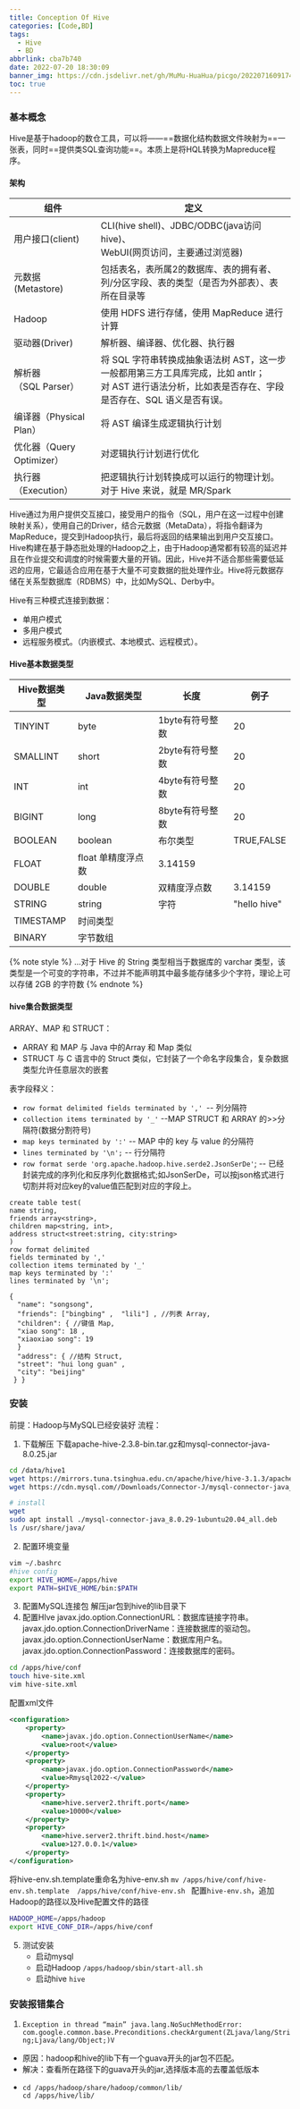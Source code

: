```yaml
---
title: Conception Of Hive
categories: [Code,BD]
tags:
  - Hive
  - BD
abbrlink: cba7b740
date: 2022-07-20 18:30:09
banner_img: https://cdn.jsdelivr.net/gh/MuMu-HuaHua/picgo/202207160917401.jpg
toc: true
---
```

<!--more-->
### 基本概念
Hive是基于hadoop的数仓工具，可以将——==数据化结构数据文件映射为==一张表，同时==提供类SQL查询功能==。本质上是将HQL转换为Mapreduce程序。

#### 架构
| 组件                      | 定义                                              |
| ------------------------- | ------------------------------------------------- |
| 用户接口(client)          | CLI(hive shell)、JDBC/ODBC(java访问hive)、 <br>WebUI(网页访问，主要通过浏览器)    |
| 元数据<br>(Metastore)     | 包括表名，表所属2的数据库、表的拥有者、列/分区字段、表的类型（是否为外部表）、表所在目录等<br>                                                           |
| Hadoop                    | 使用 HDFS 进行存储，使用 MapReduce 进行计算 |
| 驱动器(Driver)            | 解析器、编译器、优化器、执行器|
| 解析器<br>（SQL Parser）  | 将 SQL 字符串转换成抽象语法树 AST，这一步一般都用第三方工具库完成，比如 antlr；<br>对 AST 进行语法分析，比如表是否存在、字段是否存在、SQL 语义是否有误。 |
| 编译器（Physical Plan）   | 将 AST 编译生成逻辑执行计划|
| 优化器（Query Optimizer） | 对逻辑执行计划进行优化|
| 执行器（Execution）   | 把逻辑执行计划转换成可以运行的物理计划。对于 Hive 来说，就是 MR/Spark|

Hive通过为用户提供交互接口，接受用户的指令（SQL，用户在这一过程中创建映射关系），使用自己的Driver，结合元数据（MetaData），将指令翻译为MapReduce，提交到Hadoop执行，最后将返回的结果输出到用户交互接口。Hive构建在基于静态批处理的Hadoop之上，由于Hadoop通常都有较高的延迟并且在作业提交和调度的时候需要大量的开销。因此，Hive并不适合那些需要低延迟的应用，它最适合应用在基于大量不可变数据的批处理作业。Hive将元数据存储在关系型数据库（RDBMS）中，比如MySQL、Derby中。

Hive有三种模式连接到数据：
- 单用户模式
- 多用户模式
- 远程服务模式。（内嵌模式、本地模式、远程模式）。

#### Hive基本数据类型
| Hive数据类型 | Java数据类型       | 长度            | 例子         |
| ------------ | ------------------ | --------------- | ------------ |
| TINYINT      | byte               | 1byte有符号整数 | 20           |
| SMALLINT     | short              | 2byte有符号整数 | 20           |
| INT          | int                | 4byte有符号整数 | 20           |
| BIGINT       | long               | 8byte有符号整数 | 20           |
| BOOLEAN      | boolean            | 布尔类型        | TRUE,FALSE   |
| FLOAT        | float	单精度浮点数 | 3.14159         |
| DOUBLE       | double             | 双精度浮点数    | 3.14159      |
| STRING       | string             | 字符            | "hello hive" |
| TIMESTAMP    | 时间类型           |                 |              |
| BINARY       | 字节数组           |                 |

{% note style %}
...对于 Hive 的 String 类型相当于数据库的 varchar 类型，该类型是一个可变的字符串，不过并不能声明其中最多能存储多少个字符，理论上可以存储 2GB 的字符数
{% endnote %}

#### hive集合数据类型
ARRAY、MAP 和 STRUCT：
- ARRAY 和 MAP 与 Java 中的Array 和 Map 类似
- STRUCT 与 C 语言中的 Struct 类似，它封装了一个命名字段集合，复杂数据类型允许任意层次的嵌套

表字段释义：
- `row format delimited fields terminated by ',' `-- 列分隔符
- `collection items terminated by '_'` --MAP STRUCT 和 ARRAY 的>>分隔符(数据分割符号)
- `map keys terminated by ':'` -- MAP 中的 key 与 value 的分隔符
- `lines terminated by '\n';` -- 行分隔符
- `row format serde 'org.apache.hadoop.hive.serde2.JsonSerDe'`; -- 已经封装完成的序列化和反序列化数据格式;如JsonSerDe，可以按json格式进行切割并将对应key的value值匹配到对应的字段上。


``` raw
create table test(
name string,
friends array<string>,
children map<string, int>,
address struct<street:string, city:string>
)
row format delimited 
fields terminated by ','
collection items terminated by '_'
map keys terminated by ':'
lines terminated by '\n';

{
  "name": "songsong",
  "friends": ["bingbing" ,  "lili"] , //列表 Array, 
  "children": { //键值 Map,
  "xiao song": 18 ,
  "xiaoxiao song": 19
  }
  "address": { //结构 Struct,
  "street": "hui long guan" ,
  "city": "beijing" 
 } }
```
### 安装
前提：Hadoop与MySQL已经安装好
流程：
1. 下载解压
   下载apache-hive-2.3.8-bin.tar.gz和mysql-connector-java-8.0.25.jar
  ```  sh
  cd /data/hive1
  wget https://mirrors.tuna.tsinghua.edu.cn/apache/hive/hive-3.1.3/apache-hive-3.1.3-bin.tar.gz
  wget https://cdn.mysql.com//Downloads/Connector-J/mysql-connector-java_8.0.29-1ubuntu20.04_all.deb

  # install
  wget 
  sudo apt install ./mysql-connector-java_8.0.29-1ubuntu20.04_all.deb 
  ls /usr/share/java/ 
  ```
2. 配置环境变量
  ``` sh
  vim ~/.bashrc
  #hive config  
  export HIVE_HOME=/apps/hive  
  export PATH=$HIVE_HOME/bin:$PATH
  ```
3. 配置MySQL连接包
  解压jar包到hive的lib目录下
4. 配置HIve
  javax.jdo.option.ConnectionURL：数据库链接字符串。
  javax.jdo.option.ConnectionDriverName：连接数据库的驱动包。
  javax.jdo.option.ConnectionUserName：数据库用户名。
  javax.jdo.option.ConnectionPassword：连接数据库的密码。
  ``` sh
  cd /apps/hive/conf  
  touch hive-site.xml
  vim hive-site.xml
  ```
  配置xml文件
   ``` xml
   <configuration>
       <property>
           <name>javax.jdo.option.ConnectionUserName</name>         
           <value>root</value>
       </property>
       <property>
           <name>javax.jdo.option.ConnectionPassword</name>
           <value>Rmysql2022-</value>
       </property>
       <property>
           <name>hive.server2.thrift.port</name>
           <value>10000</value>
       </property>
       <property>
           <name>hive.server2.thrift.bind.host</name>
           <value>127.0.0.1</value>
       </property>
   </configuration>
   ```
  将hive-env.sh.template重命名为hive-env.sh
  `mv /apps/hive/conf/hive-env.sh.template  /apps/hive/conf/hive-env.sh `
  配置`hive-env.sh`，追加Hadoop的路径以及Hive配置文件的路径
  ``` sh
  HADOOP_HOME=/apps/hadoop 
  export HIVE_CONF_DIR=/apps/hive/conf
  ```
5. 测试安装
   - 启动mysql
   - 启动Hadoop   `/apps/hadoop/sbin/start-all.sh  `
   - 启动hive     `hive `

### 安装报错集合
1. `Exception in thread “main” java.lang.NoSuchMethodError: com.google.common.base.Preconditions.checkArgument(ZLjava/lang/String;Ljava/lang/Object;)V`
  - 原因：hadoop和hive的lib下有一个guava开头的jar包不匹配。
  - 解决：查看所在路径下的guava开头的jar,选择版本高的去覆盖低版本
  - ```
    cd /apps/hadoop/share/hadoop/common/lib/
    cd /apps/hive/lib/
    ```
  












